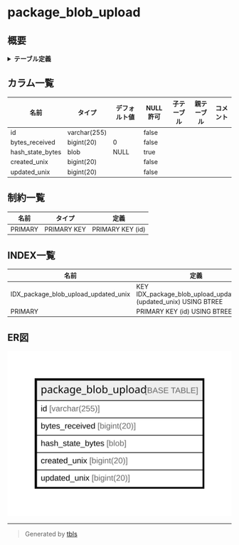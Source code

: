 # package_blob_upload

## 概要

<details>
<summary><strong>テーブル定義</strong></summary>

```sql
CREATE TABLE `package_blob_upload` (
  `id` varchar(255) NOT NULL,
  `bytes_received` bigint(20) NOT NULL DEFAULT 0,
  `hash_state_bytes` blob DEFAULT NULL,
  `created_unix` bigint(20) NOT NULL,
  `updated_unix` bigint(20) NOT NULL,
  PRIMARY KEY (`id`),
  KEY `IDX_package_blob_upload_updated_unix` (`updated_unix`)
) ENGINE=InnoDB DEFAULT CHARSET=utf8mb4 ROW_FORMAT=DYNAMIC
```

</details>

## カラム一覧

| 名前               | タイプ          | デフォルト値       | NULL許可   | 子テーブル      | 親テーブル      | コメント     |
| ---------------- | ------------ | ------------ | -------- | ---------- | ---------- | -------- |
| id               | varchar(255) |              | false    |            |            |          |
| bytes_received   | bigint(20)   | 0            | false    |            |            |          |
| hash_state_bytes | blob         | NULL         | true     |            |            |          |
| created_unix     | bigint(20)   |              | false    |            |            |          |
| updated_unix     | bigint(20)   |              | false    |            |            |          |

## 制約一覧

| 名前      | タイプ         | 定義               |
| ------- | ----------- | ---------------- |
| PRIMARY | PRIMARY KEY | PRIMARY KEY (id) |

## INDEX一覧

| 名前                                   | 定義                                                                  |
| ------------------------------------ | ------------------------------------------------------------------- |
| IDX_package_blob_upload_updated_unix | KEY IDX_package_blob_upload_updated_unix (updated_unix) USING BTREE |
| PRIMARY                              | PRIMARY KEY (id) USING BTREE                                        |

## ER図

![er](package_blob_upload.svg)

---

> Generated by [tbls](https://github.com/k1LoW/tbls)
